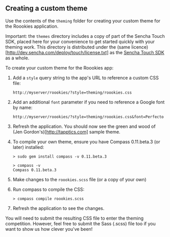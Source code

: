 Creating a custom theme
-----------------------

Use the contents of the <code>theming</code> folder for creating your custom theme for the Roookies application.

<string>Important:</strong> the <code>themes</code> directory includes a copy of part of the Sencha Touch SDK, placed here for your convenience to get started quickly with your theming work. This directory is distributed under the (same licence)[http://dev.sencha.com/deploy/touch/license.txt] as the [Sencha Touch SDK](http://sencha.com/products/touch) as a whole.

To create your custom theme for the Roookies app:

1.  Add a <code>style</code> query string to the app's URL to reference a custom CSS file:

        http://myserver/roookies/?style=theming/roookies.css

2.  Add an additional <code>font</code> parameter if you need to reference a Google font by name:

        http://myserver/roookies/?style=theming/roookies.css&font=Perfecto

3.  Refresh the application. You should now see the green and wood of (Jen Gordon's)[http://tapptics.com] sample theme.

4.  To compile your own theme, ensure you have Compass 0.11.beta.3 (or later) installed:

        > sudo gem install compass -v 0.11.beta.3

        > compass -v
        Compass 0.11.beta.3

5.  Make changes to the <code>roookies.scss</code> file (or a copy of your own)

6.  Run compass to compile the CSS:

        > compass compile roookies.scss

7.  Refresh the application to see the changes.


You will need to submit the resulting CSS file to enter the theming competition. However, feel free to submit the Sass (.scss) file too if you want to show us how clever you've been!
